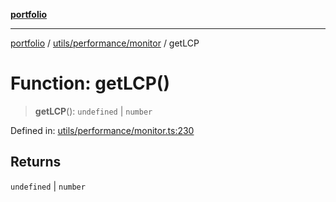 [**portfolio**](../../../../README.md)

***

[portfolio](../../../../modules.md) / [utils/performance/monitor](../README.md) / getLCP

# Function: getLCP()

> **getLCP**(): `undefined` \| `number`

Defined in: [utils/performance/monitor.ts:230](https://github.com/tnorlund/Portfolio/blob/c4c57e742815fcdb6beb07c8f8af326a7927a3f2/portfolio/utils/performance/monitor.ts#L230)

## Returns

`undefined` \| `number`
